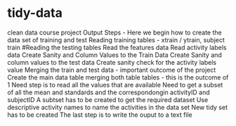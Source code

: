 # tidy-data
clean data course project
Output Steps - Here we begin how to create the data set of training and test
Reading training tables - xtrain / ytrain, subject train
#Reading the testing tables
Read the features data
Read activity labels data
Create Sanity and Column Values to the Train Data
Create Sanity and column values to the test data
Create sanity check for the activity labels value
Merging the train and test data - important outcome of the project
Create the main data table merging both table tables - this is the outcome of 1
Need step is to read all the values that are available
Need to get a subset of all the mean and standards and the correspondongin activityID and subjectID 
A subtset has to be created to get the required dataset
Use descriptive activity names to name the activities in the data set
New tidy set has to be created 
The last step is to write the ouput to a text file 
